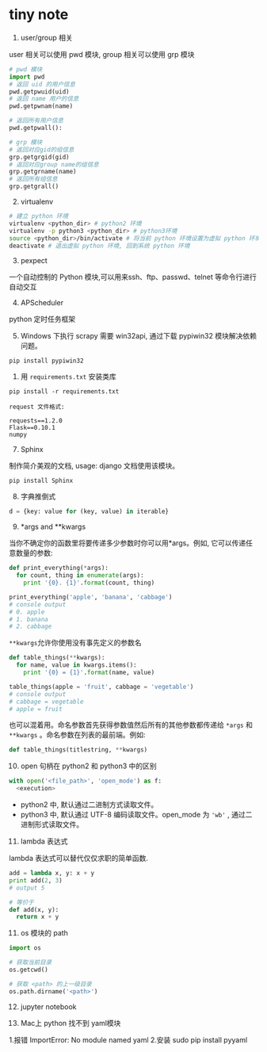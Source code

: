 # tiny note

1. user/group 相关

user 相关可以使用 pwd 模块, group 相关可以使用 grp 模块

```python
# pwd 模块
import pwd
# 返回 uid 的用户信息
pwd.getpwuid(uid)
# 返回 name 用户的信息
pwd.getpwnam(name)

# 返回所有用户信息
pwd.getpwall():
```

```python
# grp 模块
# 返回对应gid的组信息
grp.getgrgid(gid)
# 返回对应group name的组信息
grp.getgrname(name)
# 返回所有组信息
grp.getgrall()
```

2. virtualenv

```bash
# 建立 python 环境
virtualenv <python_dir> # python2 环境
virtualenv -p python3 <python_dir> # python3环境
source <python_dir>/bin/activate # 将当前 python 环境设置为虚拟 python 环境
deactivate # 退出虚拟 python 环境, 回到系统 python 环境
```

3. pexpect  

一个自动控制的 Python 模块,可以用来ssh、ftp、passwd、telnet 等命令行进行自动交互  

4. APScheduler  

python 定时任务框架

5. Windows 下执行 scrapy 需要 win32api, 通过下载 pypiwin32 模块解决依赖问题。

```
pip install pypiwin32
```

1. 用 `requirements.txt` 安装类库

```shell
pip install -r requirements.txt
```

    request 文件格式:

```
requests==1.2.0
Flask==0.10.1
numpy
```

7. Sphinx

制作简介美观的文档, usage: django 文档使用该模块。

```
pip install Sphinx
```

8. 字典推倒式

```python
d = {key: value for (key, value) in iterable}
```

9. \*args and \*\*kwargs

当你不确定你的函数里将要传递多少参数时你可以用*args。例如, 它可以传递任意数量的参数:

```python
def print_everything(*args):
  for count, thing in enumerate(args):
    print '{0}. {1}'.format(count, thing)

print_everything('apple', 'banana', 'cabbage')
# console output
# 0. apple
# 1. banana
# 2. cabbage
```

`**kwargs`允许你使用没有事先定义的参数名

```python
def table_things(**kwargs):
  for name, value in kwargs.items():
    print '{0} = {1}'.format(name, value)

table_things(apple = 'fruit', cabbage = 'vegetable')
# console output
# cabbage = vegetable
# apple = fruit
```

也可以混着用。命名参数首先获得参数值然后所有的其他参数都传递给 `*args` 和 `**kwargs` 。命名参数在列表的最前端。例如:

```python
def table_things(titlestring, **kwargs)
```

10. open 句柄在 python2 和 python3 中的区别

```python
with open('<file_path>', 'open_mode') as f:
  <execution>
```

  - python2 中, 默认通过二进制方式读取文件。
  - python3 中, 默认通过 UTF-8 编码读取文件。open_mode 为 `'wb'` , 通过二进制形式读取文件。

11. lambda 表达式

lambda 表达式可以替代仅仅求职的简单函数.

```python
add = lambda x, y: x + y
print add(2, 3)
# output 5

# 等价于
def add(x, y):
  return x + y
```

11. os 模块的 path

```python
import os

# 获取当前目录
os.getcwd()

# 获取 <path> 的上一级目录
os.path.dirname('<path>')
```

12. jupyter notebook

13. Mac上 python 找不到 yaml模块

1.报错
  ImportError: No module named yaml
2.安装
  sudo pip install  pyyaml
